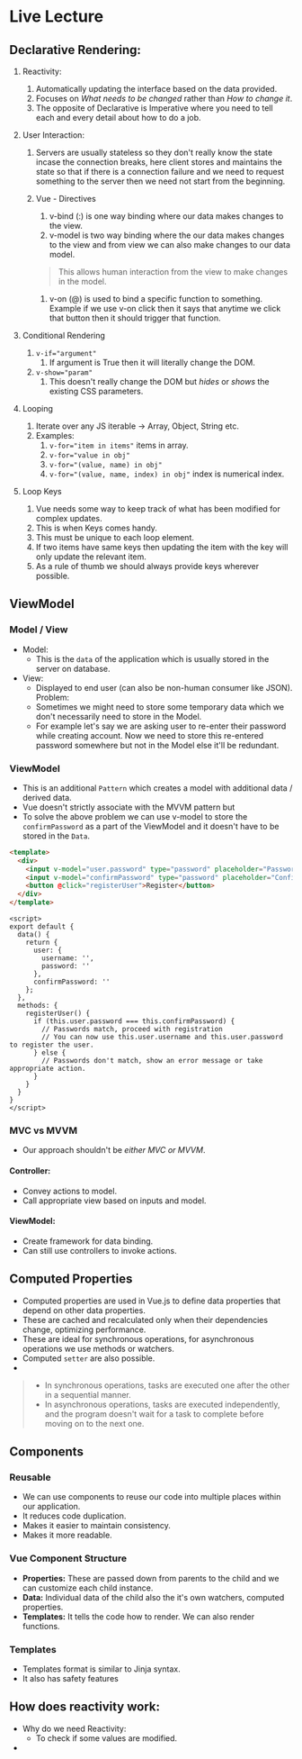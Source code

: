 # Live Lecture

## Declarative Rendering: 
1. Reactivity: 
	1. Automatically updating the interface based on the data provided.
	2. Focuses on *What needs to be changed* rather than *How to change it*.
	3. The opposite of Declarative is Imperative where you need to tell each and every detail about how to do a job.
 
1. User Interaction:
	1. Servers are usually stateless so they don't really know the state incase the connection breaks, here client stores and maintains the state so that if there is a connection failure and we need to request something to the server then we need not start from the beginning.
	2. Vue - Directives
		1. v-bind (:) is one way binding where our data makes changes to the view.
		2. v-model is two way binding where the our data makes changes to the view and from view we can also make changes to our data model.
  
		> 	This allows human interaction from the view to make changes in the model.
  
		1. v-on (@) is used to bind a specific function to something. Example if we use v-on click then it says that anytime we click that button then it should trigger that function.
  
  3. Conditional Rendering
		1. `v-if="argument"` 
			1. If argument is True then it will literally change the DOM.
		2. `v-show="param"` 
			1. This doesn't really change the DOM but *hides* or *shows* the existing CSS parameters.
  4. Looping
	  1. Iterate over any JS iterable -> Array, Object, String etc.
	  2. Examples:
		  1. `v-for="item in items"` items in array.
		  2. `v-for="value in obj"`
		  3. `v-for="(value, name) in obj"` 
		  4. `v-for="(value, name, index) in obj"` index is numerical index.
5. Loop Keys
	1. Vue needs some way to keep track of what has been modified for complex updates.
	2. This is when Keys comes handy.
	3. This must be unique to each loop element.
	4. If two items have same keys then updating the item with the key will only update the relevant item.
	5. As a rule of thumb we should always provide keys wherever possible.

## ViewModel

### Model / View

- Model:
	- This is the `data` of the application which is usually stored in the server on database.
- View:
	- Displayed to end user (can also be non-human consumer like JSON).
Problem:
	- Sometimes we might need to store some temporary data which we don't necessarily need to store in the Model.
	- For example let's say we are asking user to re-enter their password while creating account. Now we need to store this re-entered password somewhere but not in the Model else it'll be redundant.

### ViewModel

- This is an additional `Pattern` which creates a model with additional data / derived data.
- Vue doesn't strictly associate with the MVVM pattern but 
- To solve the above problem we can use v-model to store the `confirmPassword` as a part of the ViewModel and it doesn't have to be stored in the `Data`.

``` html
<template>
  <div>
    <input v-model="user.password" type="password" placeholder="Password">
    <input v-model="confirmPassword" type="password" placeholder="Confirm Password">
    <button @click="registerUser">Register</button>
  </div>
</template>
```

```vue
<script>
export default {
  data() {
    return {
      user: {
        username: '',
        password: ''
      },
      confirmPassword: ''
    };
  },
  methods: {
    registerUser() {
      if (this.user.password === this.confirmPassword) {
        // Passwords match, proceed with registration
        // You can now use this.user.username and this.user.password to register the user.
      } else {
        // Passwords don't match, show an error message or take appropriate action.
      }
    }
  }
}
</script>
```

### MVC vs MVVM

- Our approach shouldn't be *either MVC or MVVM*.

#### Controller:
- Convey actions to model.
- Call appropriate view based on inputs and model.
#### ViewModel:
- Create framework for data binding.
- Can still use controllers to invoke actions.

## Computed Properties

- Computed properties are used in Vue.js to define data properties that depend on other data properties.
- These are cached and recalculated only when their dependencies change, optimizing performance.
- These are ideal for synchronous operations, for asynchronous operations we use methods or watchers.
- Computed `setter` are also possible.
- 

> - In synchronous operations, tasks are executed one after the other in a sequential manner.
> - In asynchronous operations, tasks are executed independently, and the program doesn't wait for a task to complete before moving on to the next one.

## Components

### Reusable

- We can use components to reuse our code into multiple places within our application.
- It reduces code duplication.
- Makes it easier to maintain consistency.
- Makes it more readable.

### Vue Component Structure

- **Properties:** These are passed down from parents to the child and we can customize each child instance.
- **Data:** Individual data of the child also the it's own watchers, computed properties.
- **Templates:** It tells the code how to render. We can also render functions.

### Templates

- Templates format is similar to Jinja syntax.
- It also has safety features


## How does reactivity work:

- Why do we need Reactivity:
	- To check if some values are modified.
- 